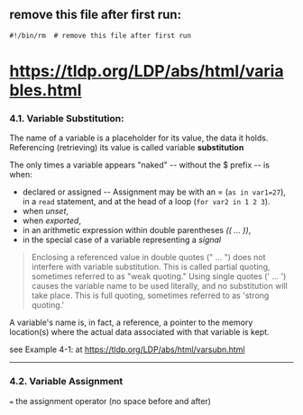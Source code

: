 ## remove this file after first run:
`#!/bin/rm  # remove this file after first run`

# https://tldp.org/LDP/abs/html/variables.html

### 4.1. Variable Substitution:

The name of a variable is a placeholder for its value, the data it holds. Referencing (retrieving) its value is called variable **substitution**

The only times a variable appears "naked" -- without the $ prefix -- is when:

- declared or assigned --  Assignment may be with an = (`as in var1=27`), in a `read` statement, and at the head of a loop (`for var2 in 1 2 3`).
- when *unset*,
- when *exported*,
- in an arithmetic expression within double parentheses *(( ... ))*,
- in the special case of a variable representing a *signal*

> Enclosing a referenced value in double quotes (" ... ") does not interfere with variable substitution. This is called partial quoting, sometimes referred to as "weak quoting." Using single quotes (' ... ') causes the variable name to be used literally, and no substitution will take place. This is full quoting, sometimes referred to as 'strong quoting.'

A variable's name is, in fact, a reference, a pointer to the memory location(s) where the actual data associated with that variable is kept.

see Example 4-1: at https://tldp.org/LDP/abs/html/varsubn.html

---

### 4.2. Variable Assignment

`=` the assignment operator (no space before and after)

